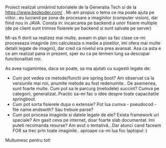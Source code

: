 Proiect realizat urmărind tutorialele de la Generatia Tech si de la https://www.bezkoder.com/ . Mi-am propus o tema ce ma poate ajuta pe viitor.. eu lucrand pe zona de procesare a imaginilor
(computer vision), dar fiind nou in JAVA.
Consta in: incarcarea pe backend a unor fisiere multiple (de pe client sunt trimise fisierele pe backend si sunt salvate pe server)

Mi-as fi dorit sa realizez mai multe, aveam in plan sa fac clase ce-mi proceseaza imaginile (imi calculeaza o medie a pixelilor, imi ofera mai multe detalii legate de imagini), 
dar cred ca nivelul era prea avansat. Asa ca asta e ce am realizat pana in prezent, sper eu ca pe termen lung sa descopar functionalitati noi.

As avea rugamintea, daca se poate, sa ma ajutati cu sugestii legate de:
- Cum pot vedea ce metode/functii are spring boot? Am observat ca la versiunile mai noi, anumite metode au fost redenumite.. De asemenea, sunt foarte multe. Cum pot sa le parcurg (metodele)
  succint? Cumva pe categorii, generalizat..Practic sa-mi fac o idee despre toate capacitatile springboot.
- Cum pot sorta fisierele dupa o extensie? Pot lua cumva - pseudocod - file name.endswith? Sau trebuie parse?
- Cum pot procesa imaginile si datele legate de ele? Exista framework uri speciale? Am gasit ceva pe internet, doar foarte slab documentat. Imi puteti recomanda resurse?
  Am avut o tentativă...Dar atunci cand faceam FOR sa trec prin toate imaginile.. aproape ca-mi lua foc laptopul :)

Multumesc pentru tot!

